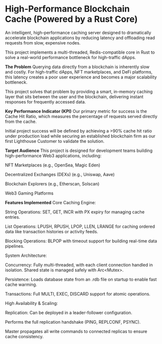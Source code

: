 # High-Performance Blockchain Cache (Powered by a Rust Core)
An intelligent, high-performance caching server designed to dramatically accelerate blockchain applications by reducing latency and offloading read requests from slow, expensive nodes.

This project implements a multi-threaded, Redis-compatible core in Rust to solve a real-world performance bottleneck for high-traffic dApps.

**The Problem**
Querying data directly from a blockchain is inherently slow and costly. For high-traffic dApps, NFT marketplaces, and DeFi platforms, this latency creates a poor user experience and becomes a major scalability bottleneck.

This project solves that problem by providing a smart, in-memory caching layer that sits between the user and the blockchain, delivering instant responses for frequently accessed data.

**Key Performance Indicator (KPI)**
Our primary metric for success is the Cache Hit Ratio, which measures the percentage of requests served directly from the cache.

Initial project success will be defined by achieving a >90% cache hit ratio under production load while securing an established blockchain firm as our first Lighthouse Customer to validate the solution.

**Target Audience**
This project is designed for development teams building high-performance Web3 applications, including:

NFT Marketplaces (e.g., OpenSea, Magic Eden)

Decentralized Exchanges (DEXs) (e.g., Uniswap, Aave)

Blockchain Explorers (e.g., Etherscan, Solscan)

Web3 Gaming Platforms

**Features Implemented**
Core Caching Engine:

String Operations: SET, GET, INCR with PX expiry for managing cache entries.

List Operations: LPUSH, RPUSH, LPOP, LLEN, LRANGE for caching ordered data like transaction histories or activity feeds.

Blocking Operations: BLPOP with timeout support for building real-time data pipelines.

System Architecture:

Concurrency: Fully multi-threaded, with each client connection handled in isolation. Shared state is managed safely with Arc<Mutex<T>>.

Persistence: Loads database state from an .rdb file on startup to enable fast cache warming.

Transactions: Full MULTI, EXEC, DISCARD support for atomic operations.

High Availability & Scaling:

Replication: Can be deployed in a leader-follower configuration.

Performs the full replication handshake (PING, REPLCONF, PSYNC).

Master propagates all write commands to connected replicas to ensure cache consistency.
